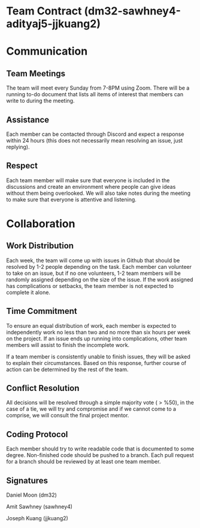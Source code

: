 # Team Contract (dm32-sawhney4-adityaj5-jjkuang2)


# Communication

## Team Meetings
The team will meet every Sunday from 7-8PM using Zoom. There will be a running to-do document that lists all items of interest that members can write to during the meeting.


## Assistance
Each member can be contacted through Discord and expect a response within 24 hours (this does not necessarily mean resolving an issue, just replying).

## Respect
Each team member will make sure that everyone is included in the discussions and create an environment where people can give ideas without them being overlooked. 
We will also take notes during the meeting to make sure that everyone is attentive and listening.

# Collaboration

## Work Distribution
Each week, the team will come up with issues in Github that should be resolved by 1-2 people depending on the task. Each member can volunteer to take on an issue, 
but if no one volunteers, 1-2 team members will be randomly assigned depending on the size of the issue. If the work assigned has complications or setbacks, the team member
is not expected to complete it alone.

## Time Commitment
To ensure an equal distribution of work, each member is expected to independently work no less than two and no more than six hours per week on the project. If 
an issue ends up running into complications, other team members will assist to finish the incomplete work. 

If a team member is consistently unable to finish issues, they will be asked to explain their circumstances. Based on this response, further course of action can be determined
by the rest of the team.

## Conflict Resolution
All decisions will be resolved through a simple majority vote ( > %50), in the case of a tie, we will try and compromise and if we cannot come to a comprise, we will 
consult the final project mentor.

## Coding Protocol
Each member should try to write readable code that is documented to some degree. Non-finished code should be pushed to a branch. Each pull request for a branch should 
be reviewed by at least one team member.


## Signatures
Daniel Moon (dm32)

Amit Sawhney (sawhney4)

Joseph Kuang (jjkuang2)
